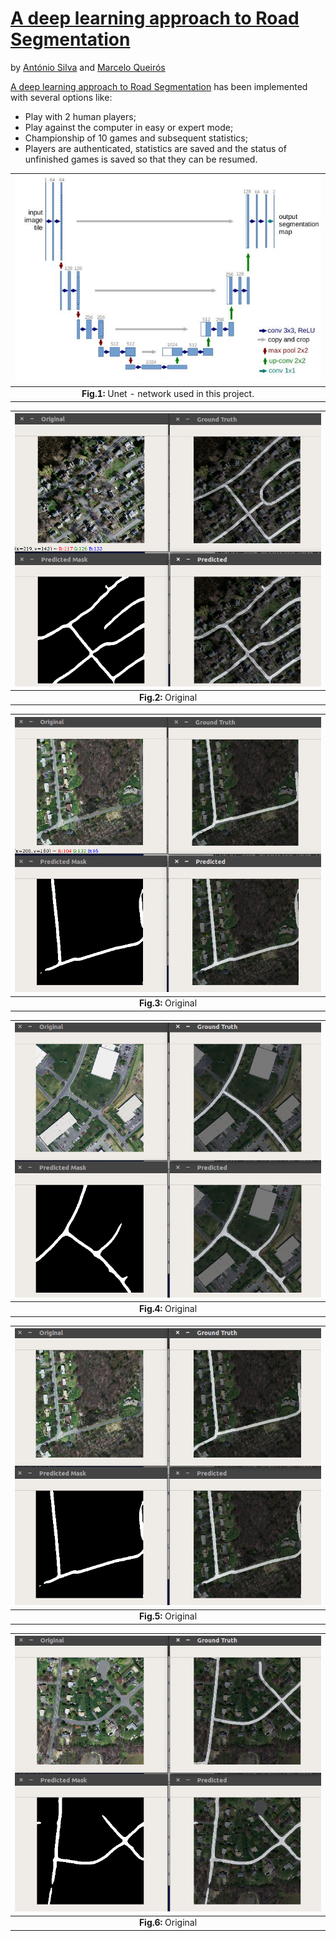 # [A deep learning approach to Road Segmentation](https://github.com/marceloqueiros/DL-road-segmentation)
by [António Silva]() and [Marcelo Queirós](https://www.linkedin.com/in/marceloqueiros/)

[A deep learning approach to Road Segmentation](https://github.com/marceloqueiros/DL-road-segmentation) has been implemented with several options like: 
* Play with 2 human players;
* Play against the computer in easy or expert mode;
* Championship of 10 games and subsequent statistics;
* Players are authenticated, statistics are saved and the status of unfinished games is saved so that they can be resumed.



| <img src="Images_Readme/unet.jpg" alt="unet" width="500"> |
|:--:| 
| **Fig.1:** Unet - network used in this project. |

| <img src="Images_Readme/1.png" alt="prediction" width="500"> |
|:--:| 
| **Fig.2:** Original | GrouthTruth | Prediction | Original + Prediction. |

| <img src="Images_Readme/2.png" alt="prediction" width="500"> |
|:--:| 
| **Fig.3:** Original | GrouthTruth | Prediction | Original + Prediction. |

| <img src="Images_Readme/3.png" alt="prediction" width="500"> |
|:--:| 
| **Fig.4:** Original | GrouthTruth | Prediction | Original + Prediction. |

| <img src="Images_Readme/4.png" alt="prediction" width="500"> |
|:--:| 
| **Fig.5:** Original | GrouthTruth | Prediction | Original + Prediction. |

| <img src="Images_Readme/5.png" alt="prediction" width="500"> |
|:--:| 
| **Fig.6:** Original | GrouthTruth | Prediction | Original + Prediction. |


